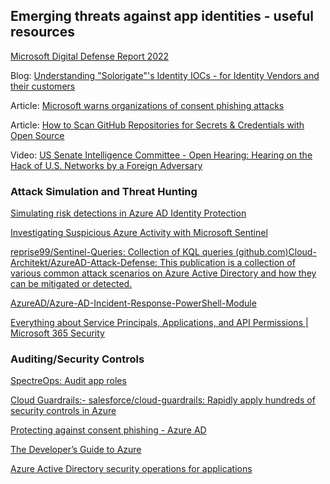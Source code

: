 ## Emerging threats against app identities - useful resources

[Microsoft Digital Defense Report 2022](https://aka.ms/mddr)

Blog: [Understanding "Solorigate"'s Identity IOCs - for Identity Vendors and their customers](https://techcommunity.microsoft.com/t5/microsoft-entra-azure-ad-blog/understanding-quot-solorigate-quot-s-identity-iocs-for-identity/ba-p/2007610)

Article: [Microsoft warns organizations of consent phishing attacks](https://www.techrepublic.com/topic/security/)

Article: [How to Scan GitHub Repositories for Secrets & Credentials with Open Source](https://www.conjur.org/blog/how-to-scan-github-repositories-for-secrets-credentials-with-open-source/)

Video: [US Senate Intelligence Committee - Open Hearing: Hearing on the Hack of U.S. Networks by a Foreign Adversary](https://www.intelligence.senate.gov/hearings/open-hearing-hearing-hack-us-networks-foreign-adversary)

### Attack Simulation and Threat Hunting

[Simulating risk detections in Azure AD Identity Protection](https://learn.microsoft.com/en-us/azure/active-directory/identity-protection/howto-identity-protection-simulate-risk)

[Investigating Suspicious Azure Activity with Microsoft Sentinel](https://techcommunity.microsoft.com/t5/microsoft-sentinel-blog/investigating-suspicious-azure-activity-with-microsoft-sentinel/ba-p/2985699)

[reprise99/Sentinel-Queries: Collection of KQL queries (github.com)Cloud-Architekt/AzureAD-Attack-Defense: This publication is a collection of various common attack scenarios on Azure Active Directory and how they can be mitigated or detected.](https://github.com/Cloud-Architekt/AzureAD-Attack-Defense)

[AzureAD/Azure-AD-Incident-Response-PowerShell-Module](https://github.com/AzureAD/Azure-AD-Incident-Response-PowerShell-Module)

[Everything about Service Principals, Applications, and API Permissions | Microsoft 365 Security](https://m365internals.com/2021/07/24/everything-about-service-principals-applications-and-api-permissions/)


### Auditing/Security Controls

[SpectreOps: Audit app roles](https://gist.github.com/andyrobbins/7c3dd62e6ed8678c97df9565ff3523fb)

[Cloud Guardrails:- salesforce/cloud-guardrails: Rapidly apply hundreds of security controls in Azure](https://github.com/salesforce/cloud-guardrails)

[Protecting against consent phishing - Azure AD](https://learn.microsoft.com/en-us/azure/active-directory/manage-apps/protect-against-consent-phishing)

[The Developer’s Guide to Azure](https://azure.microsoft.com/en-us/resources/whitepapers/developer-guide-to-azure/?WT.mc_id=AZ-MVP-5004251)

[Azure Active Directory security operations for applications](https://learn.microsoft.com/en-us/azure/active-directory/fundamentals/security-operations-applications)
